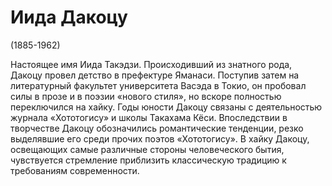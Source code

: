# Иида Дакоцу

(1885-1962) 

Настоящее имя Иида Такэдзи. Происходивший из знатного рода, Дакоцу провел детство в префектуре Яманаси. Поступив затем на литературный факультет университета Васэда в Токио, он пробовал силы в прозе и в поэзии «нового стиля», но вскоре полностью переключился на хайку. Годы юности Дакоцу связаны с деятельностью журнала «Хототогису» и школы Такахама Кёси. Впоследствии в творчестве Дакоцу обозначились романтические тенденции, резко выделявшие его среди прочих поэтов «Хототогису». В хайку Дакоцу, освещающих самые различные стороны человеческого бытия, чувствуется стремление приблизить классическую традицию к требованиям современности. 